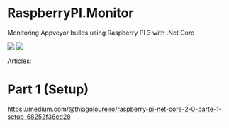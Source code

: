 # RaspberryPI.Monitor
Monitoring Appveyor builds using Raspberry PI 3 with .Net Core

![](https://img.shields.io/appveyor/ci/thiagoloureiro/raspberrypi-monitor.svg)
![](https://img.shields.io/appveyor/tests/thiagoloureiro/raspberrypi-monitor.svg)

Articles: 
# Part 1 (Setup)
https://medium.com/@thiagoloureiro/raspberry-pi-net-core-2-0-parte-1-setup-68252f36ed28
